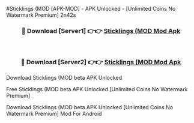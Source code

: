 #Sticklings (MOD [APK-MOD] - APK Unlocked - [Unlimited Coins No Watermark Premium] 2n42s



<div align="center">

<h3>🔴 Download [Server1] 👉👉 <a href="https://momento.my/?title=Sticklings_(MOD">Sticklings (MOD Mod Apk</a></h3><br>

<h3>🔴 Download [Server2] 👉👉 <a href="https://momento.my/?title=Sticklings_(MOD">Sticklings (MOD Mod Apk</a></h3>
</div>



Download Sticklings (MOD beta APK Unlocked

Free Sticklings (MOD beta APK Unlocked [Unlimited Coins No Watermark Premium]

Download Sticklings (MOD beta APK Unlocked [Unlimited Coins No Watermark Premium] Mod For Android
